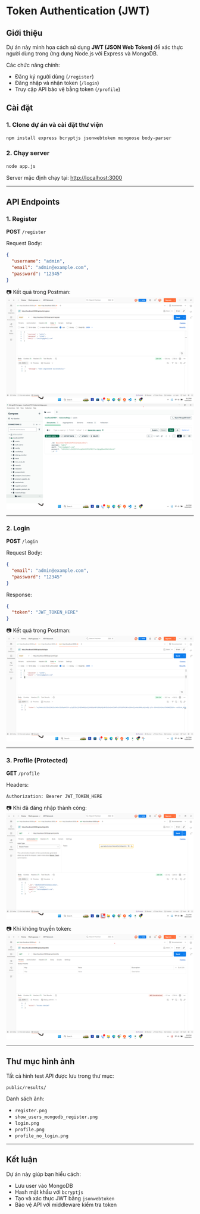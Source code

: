 # Token Authentication (JWT)

## Giới thiệu
Dự án này minh họa cách sử dụng **JWT (JSON Web Token)** để xác thực người dùng trong ứng dụng Node.js với Express và MongoDB.

Các chức năng chính:
- Đăng ký người dùng (`/register`)
- Đăng nhập và nhận token (`/login`)
- Truy cập API bảo vệ bằng token (`/profile`)

## Cài đặt

### 1. Clone dự án và cài đặt thư viện
```bash
npm install express bcryptjs jsonwebtoken mongoose body-parser
````

### 2. Chạy server

```bash
node app.js
```

Server mặc định chạy tại:
[http://localhost:3000](http://localhost:3000)

---

## API Endpoints

### 1. Register

**POST** `/register`

Request Body:

```json
{
  "username": "admin",
  "email": "admin@example.com",
  "password": "12345"
}
```

📷 Kết quả trong Postman:
![register](public/results/register.png)
![show\_users\_mongodb\_register](public/results/show_users_mongdb_register.png)

---

### 2. Login

**POST** `/login`

Request Body:

```json
{
  "email": "admin@example.com",
  "password": "12345"
}
```

Response:

```json
{
  "token": "JWT_TOKEN_HERE"
}
```

📷 Kết quả trong Postman:
![login](public/results/login.png)

---

### 3. Profile (Protected)

**GET** `/profile`

Headers:

```
Authorization: Bearer JWT_TOKEN_HERE
```

📷 Khi đã đăng nhập thành công:
![profile](public/results/profile.png)

📷 Khi không truyền token:
![profile\_no\_login](public/results/profile_no_login.png)

---

## Thư mục hình ảnh

Tất cả hình test API được lưu trong thư mục:

```
public/results/
```

Danh sách ảnh:

* `register.png`
* `show_users_mongodb_register.png`
* `login.png`
* `profile.png`
* `profile_no_login.png`

---

## Kết luận

Dự án này giúp bạn hiểu cách:

* Lưu user vào MongoDB
* Hash mật khẩu với `bcryptjs`
* Tạo và xác thực JWT bằng `jsonwebtoken`
* Bảo vệ API với middleware kiểm tra token
